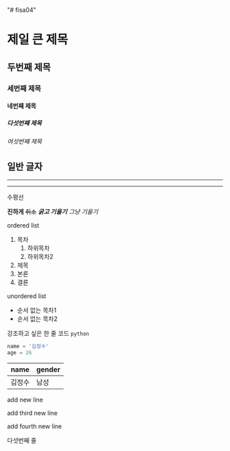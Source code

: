 "# fisa04" 
# 제일 큰 제목
## 두번째 제목
### 세번째 제목
#### 네번째 제목
##### 다섯번째 제목
###### 여섯번째 제목
일반 글자
---
<hr>

***

수평선

**진하게**
~~취소~~
***굵고 기울기***
*그냥 기울기*

ordered list

1. 목차
    1. 하위목차
    2. 하위목차2
2. 제목
3. 본론
4. 결론

unordered list

- 순서 없는 목차1
- 순서 없는 목차2

강조하고 싶은 한 줄 코드 `python`

```python
name = '김정수'
age = 26
```
|   name   |  gender  |
|----------|----------|
|   김정수   |  남성  |

add new line

add third new line

add fourth new line

다섯번째 줄
